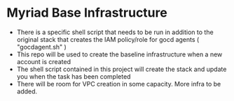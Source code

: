 # Myriad Base Infrastructure 
- There is a specific shell script that needs to be run in addition to the original stack that creates the IAM policy/role for gocd agents (
"gocdagent.sh"
)
- This repo will be used to create the baseline infrastructure when a new account is created
- The shell script contained in this project will create the stack and update you when the task has been completed
- There will be room for VPC creation in some capacity. More infra to be added. 
